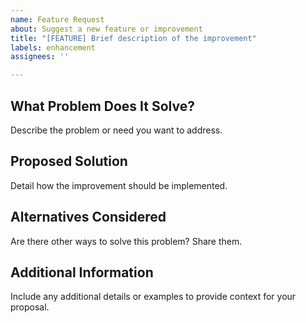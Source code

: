 ```yaml
---
name: Feature Request
about: Suggest a new feature or improvement
title: "[FEATURE] Brief description of the improvement"
labels: enhancement
assignees: ''

---
```


## What Problem Does It Solve?

Describe the problem or need you want to address.

## Proposed Solution

Detail how the improvement should be implemented.

## Alternatives Considered

Are there other ways to solve this problem? Share them.

## Additional Information

Include any additional details or examples to provide context for your proposal.
